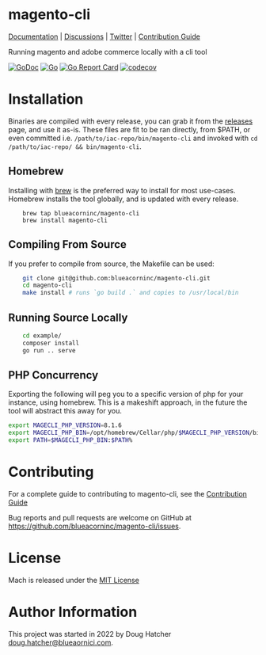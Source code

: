 # magento-cli

[Documentation](https://superterran.net/magento-cli) |
[Discussions](https://github.com/blueacorninc/magento-cli/discussions) |
[Twitter](https://twitter.com/superterran) |
[Contribution Guide](CONTRIBUTING.md)

Running magento and adobe commerce locally with a cli tool

[![GoDoc](https://godoc.org/github.com/gohugoio/hugo?status.svg)](https://pkg.go.dev/github.com/blueacorninc/magento-cli)
[![Go](https://github.com/blueacorninc/magento-cli/actions/workflows/go.yml/badge.svg?branch=main)](https://github.com/blueacorninc/magento-cli/actions/workflows/go.yml) 
[![Go Report Card](https://goreportcard.com/badge/github.com/blueacorninc/magento-cli)](https://goreportcard.com/report/github.com/blueacorninc/magneto-cli)
[![codecov](https://codecov.io/gh/blueacorninc/magento-cli/branch/main/graph/badge.svg?token=S48U2MJP9I)](https://codecov.io/gh/blueacorninc/magento-cli)

# Installation 

Binaries are compiled with every release, you can grab it from the [releases](https://github.com/blueacorninc/magento-cli/releases/) page, and use it as-is. These files are fit to be ran directly, from $PATH, or even committed i.e. `/path/to/iac-repo/bin/magento-cli` and invoked with `cd /path/to/iac-repo/ && bin/magento-cli`.

## Homebrew

Installing with [brew](https://brew.sh/) is the preferred way to install for most use-cases. Homebrew installs the tool globally, and is updated with every release. 

```/bin/bash
    brew tap blueacorninc/magento-cli
    brew install magento-cli
```

## Compiling From Source

If you prefer to compile from source, the Makefile can be used:

```bash
    git clone git@github.com:blueacorninc/magento-cli.git 
    cd magento-cli
    make install # runs `go build .` and copies to /usr/local/bin
```

## Running Source Locally

```bash
    cd example/
    composer install
    go run .. serve
```
## PHP Concurrency 

Exporting the following will peg you to a specific version of php for your instance, using homebrew. This is a makeshift approach, in the future the tool will abstract this away for you. 

```bash
export MAGECLI_PHP_VERSION=8.1.6
export MAGECLI_PHP_BIN=/opt/homebrew/Cellar/php/$MAGECLI_PHP_VERSION/bin/
export PATH=$MAGECLI_PHP_BIN:$PATH%
```

# Contributing

For a complete guide to contributing to magento-cli, see the [Contribution Guide](CONTRIBUTING.md)

Bug reports and pull requests are welcome on GitHub at https://github.com/blueacorninc/magento-cli/issues. 

# License
Mach is released under the [MIT License](LICENSE)

# Author Information
This project was started in 2022 by Doug Hatcher <doug.hatcher@blueaornici.com>.
